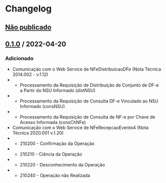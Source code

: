 # Changelog

## [Não publicado]

## [0.1.0] / 2022-04-20

### Adicionado

- Comunicação com o Web Service de NFeDistribuicaoDFe (Nota Técnica 2014.002 - v.1.12)
- - Processamento da Requisição de Distribuição de Conjunto de DF-e a Partir do NSU Informado (distNSU)
- - Processamento da Requisição de Consulta DF-e Vinculado ao NSU Informado (consNSU)
- - Processamento da Requisição de Consulta de NF-e por Chave de Acesso Informada (consChNFe)
- Comunicação com o Web Service de NFeRecepcaoEvento4 (Nota Técnica 2020.001 v.1.20)
- - 210200 - Confirmação da Operação
- - 210210 - Ciência da Operação
- - 210220 - Desconhecimento da Operação
- - 210240 - Operação não Realizada

[não publicado]: https://github.com/lucashpmelo/node-mde/compare/0.1.0...HEAD
[0.1.0]: https://github.com/lucashpmelo/node-mde/releases/tag/0.1.0
